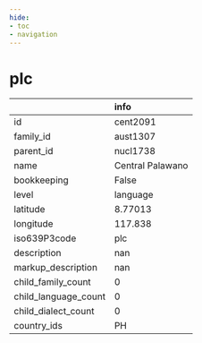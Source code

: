 ```yaml
---
hide:
- toc
- navigation
---
```

# plc
|                      | info             |
|:---------------------|:-----------------|
| id                   | cent2091         |
| family_id            | aust1307         |
| parent_id            | nucl1738         |
| name                 | Central Palawano |
| bookkeeping          | False            |
| level                | language         |
| latitude             | 8.77013          |
| longitude            | 117.838          |
| iso639P3code         | plc              |
| description          | nan              |
| markup_description   | nan              |
| child_family_count   | 0                |
| child_language_count | 0                |
| child_dialect_count  | 0                |
| country_ids          | PH               |